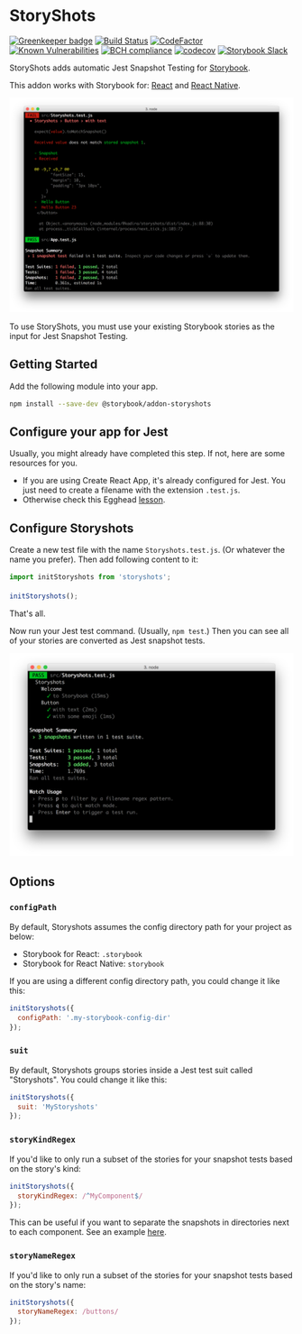 # StoryShots
[![Greenkeeper badge](https://badges.greenkeeper.io/storybooks/storybook.svg)](https://greenkeeper.io/)
[![Build Status](https://travis-ci.org/storybooks/storybook.svg?branch=master)](https://travis-ci.org/storybooks/storybook)
[![CodeFactor](https://www.codefactor.io/repository/github/storybooks/storybook/badge)](https://www.codefactor.io/repository/github/storybooks/storybook)
[![Known Vulnerabilities](https://snyk.io/test/github/storybooks/storybook/8f36abfd6697e58cd76df3526b52e4b9dc894847/badge.svg)](https://snyk.io/test/github/storybooks/storybook/8f36abfd6697e58cd76df3526b52e4b9dc894847)
[![BCH compliance](https://bettercodehub.com/edge/badge/storybooks/storybook)](https://bettercodehub.com/results/storybooks/storybook) [![codecov](https://codecov.io/gh/storybooks/storybook/branch/master/graph/badge.svg)](https://codecov.io/gh/storybooks/storybook)
[![Storybook Slack](https://storybooks-slackin.herokuapp.com/badge.svg)](https://storybooks-slackin.herokuapp.com/)

StoryShots adds automatic Jest Snapshot Testing for [Storybook](https://storybooks.js.org/).

This addon works with Storybook for:
[React](https://github.com/storybooks/storybook/tree/master/app/react) and
[React Native](https://github.com/storybooks/storybook/tree/master/app/react-native).

![StoryShots In Action](docs/storyshots-fail.png)

To use StoryShots, you must use your existing Storybook stories as the input for Jest Snapshot Testing.

## Getting Started

Add the following module into your app.

```sh
npm install --save-dev @storybook/addon-storyshots
```

## Configure your app for Jest

Usually, you might already have completed this step. If not, here are some resources for you.

* If you are using Create React App, it's already configured for Jest. You just need to create a filename with the extension `.test.js`.
* Otherwise check this Egghead [lesson](https://egghead.io/lessons/javascript-test-javascript-with-jest).

## Configure Storyshots

Create a new test file with the name `Storyshots.test.js`. (Or whatever the name you prefer).
Then add following content to it:

```js
import initStoryshots from 'storyshots';

initStoryshots();
```

That's all.

Now run your Jest test command. (Usually, `npm test`.) Then you can see all of your stories are converted as Jest snapshot tests.

![Screenshot](docs/storyshots.png)

## Options

### `configPath`

By default, Storyshots assumes the config directory path for your project as below:

* Storybook for React: `.storybook`
* Storybook for React Native: `storybook`

If you are using a different config directory path, you could change it like this:

```js
initStoryshots({
  configPath: '.my-storybook-config-dir'
});
```

### `suit`

By default, Storyshots groups stories inside a Jest test suit called "Storyshots". You could change it like this:

```js
initStoryshots({
  suit: 'MyStoryshots'
});
```

### `storyKindRegex`

If you'd like to only run a subset of the stories for your snapshot tests based on the story's kind:

```js
initStoryshots({
  storyKindRegex: /^MyComponent$/
});
```

This can be useful if you want to separate the snapshots in directories next to each component. See an example [here](https://github.com/storybooks/storybook/issues/892).

### `storyNameRegex`

If you'd like to only run a subset of the stories for your snapshot tests based on the story's name:

```js
initStoryshots({
  storyNameRegex: /buttons/
});
```
